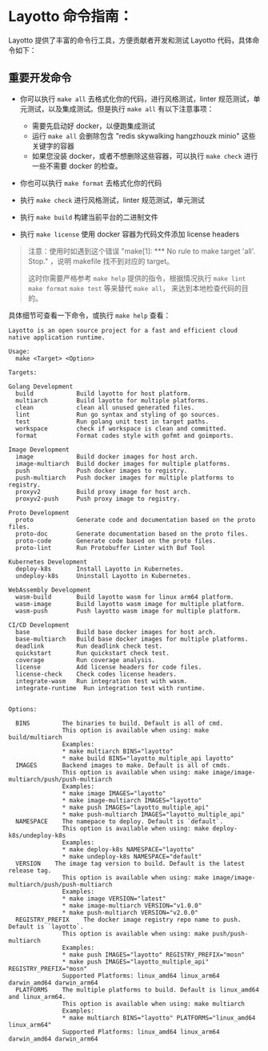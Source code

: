 # Layotto 命令指南：

Layotto 提供了丰富的命令行工具，方便贡献者开发和测试 Layotto 代码，具体命令如下：


## 重要开发命令

+ 你可以执行 `make all` 去格式化你的代码，进行风格测试，linter 规范测试，单元测试，以及集成测试。但是执行 `make all` 有以下注意事项：
  + 需要先启动好 docker，以便跑集成测试
  + 运行 `make all` 会删除包含 "redis skywalking hangzhouzk minio" 这些关键字的容器  
  + 如果您没装 docker，或者不想删除这些容器，可以执行 `make check` 进行一些不需要 docker 的检查。

+ 你也可以执行 `make format` 去格式化你的代码

+ 执行 `make check` 进行风格测试，linter 规范测试，单元测试

+ 执行 `make build` 构建当前平台的二进制文件

+ 执行 `make license` 使用 docker 容器为代码文件添加 license headers

> 注意：使用时如遇到这个错误 "make[1]: *** No rule to make target 'all'.  Stop." ，说明 makefile 找不到对应的 target。
> 
> 这时你需要严格参考 `make help` 提供的指令，根据情况执行 `make lint` `make format` `make test` 等来替代 `make all`， 来达到本地检查代码的目的。

具体细节可查看一下命令，或执行 `make help` 查看：

```
Layotto is an open source project for a fast and efficient cloud native application runtime.

Usage:
  make <Target> <Option>

Targets:

Golang Development
  build            Build layotto for host platform.
  multiarch        Build layotto for multiple platforms.
  clean            clean all unused generated files.
  lint             Run go syntax and styling of go sources.
  test             Run golang unit test in target paths.
  workspace        check if workspace is clean and committed.
  format           Format codes style with gofmt and goimports.

Image Development
  image            Build docker images for host arch.
  image-multiarch  Build docker images for multiple platforms.
  push             Push docker images to registry.
  push-multiarch   Push docker images for multiple platforms to registry.
  proxyv2          Build proxy image for host arch.
  proxyv2-push     Push proxy image to registry.

Proto Development
  proto            Generate code and documentation based on the proto files.
  proto-doc        Generate documentation based on the proto files.
  proto-code       Generate code based on the proto files.
  proto-lint       Run Protobuffer Linter with Buf Tool

Kubernetes Development
  deploy-k8s       Install Layotto in Kubernetes.
  undeploy-k8s     Uninstall Layotto in Kubernetes.

WebAssembly Development
  wasm-build       Build layotto wasm for linux arm64 platform.
  wasm-image       Build layotto wasm image for multiple platform.
  wasm-push        Push layotto wasm image for multiple platform.

CI/CD Development
  base             Build base docker images for host arch.
  base-multiarch   Build base docker images for multiple platforms.
  deadlink         Run deadlink check test.
  quickstart       Run quickstart check test.
  coverage         Run coverage analysis.
  license          Add license headers for code files.
  license-check    Check codes license headers.
  integrate-wasm   Run integration test with wasm.
  integrate-runtime  Run integration test with runtime.


Options:

  BINS         The binaries to build. Default is all of cmd.
               This option is available when using: make build/multiarch
               Examples:
               * make multiarch BINS="layotto"
               * make build BINS="layotto_multiple_api layotto"
  IMAGES       Backend images to make. Default is all of cmds.
               This option is available when using: make image/image-multiarch/push/push-multiarch
               Examples: 
               * make image IMAGES="layotto"
               * make image-multiarch IMAGES="layotto"
               * make push IMAGES="layotto_multiple_api"
               * make push-multiarch IMAGES="layotto_multiple_api"
  NAMESPACE    The namepace to deploy. Default is `default`.
               This option is available when using: make deploy-k8s/undeploy-k8s
               Examples: 
               * make deploy-k8s NAMESPACE="layotto"
               * make undeploy-k8s NAMESPACE="default"
  VERSION    The image tag version to build. Default is the latest release tag.
               This option is available when using: make image/image-multiarch/push/push-multiarch
               Examples: 
               * make image VERSION="latest"
               * make image-multiarch VERSION="v1.0.0"
               * make push-multiarch VERSION="v2.0.0"
  REGISTRY_PREFIX    The docker image registry repo name to push. Default is `layotto`.
               This option is available when using: make push/push-multiarch
               Examples: 
               * make push IMAGES="layotto" REGISTRY_PREFIX="mosn"
               * make push IMAGES="layotto_multiple_api" REGISTRY_PREFIX="mosn"
               Supported Platforms: linux_amd64 linux_arm64 darwin_amd64 darwin_arm64
  PLATFORMS    The multiple platforms to build. Default is linux_amd64 and linux_arm64.
               This option is available when using: make multiarch
               Examples: 
               * make multiarch BINS="layotto" PLATFORMS="linux_amd64 linux_arm64"
               Supported Platforms: linux_amd64 linux_arm64 darwin_amd64 darwin_arm64
```